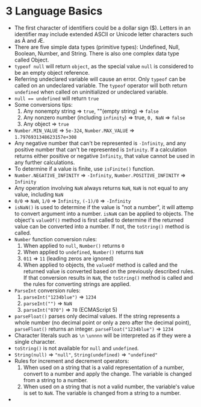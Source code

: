 # 3 Language Basics
* The first character of identifiers could be a dollar sign ($). Letters in an identifier may include extended ASCII or Unicode letter characters such as À and Æ.
* There are five simple data types (primitive types): Undefined, Null, Boolean, Number, and String. There is also one complex data type called Object.
* `typeof null` will return `object`, as the special value `null` is considered to be an empty object reference.
* Referring undeclared variable will cause an error. Only `typeof` can be called on an undeclared variable. The `typeof` operator will both return `undefined` when called on uninitialized or undeclared variable.
* `null == undefined` will return `true`
* Some conversions tips:
  1. Any nonempty string => `true`, ""(empty string) => `false`
  2. Any nonzero number (including `infinity`) => true, `0, NaN` => `false`
  3. Any object => `true`
* `Number.MIN_VALUE` => `5e-324`, `Number.MAX_VALUE` => `1.7976931348623157e+308`
* Any negative number that can't be represented is `-Infinity`, and any positive number that can't be represented is `Infinity`. If a calculation returns either positive or negative `Infinity`, that value cannot be used in any further calculations. 
* To determine if a value is finite, use `isFinite()` function.
* `Number.NEGATIVE_INFINITY` => `-Infinity`, `Number.POSITIVE_INFINITY` => `Infinity`
* Any operation involving `NaN` always returns `NaN`, `NaN` is not equal to any value, including `NaN`
* `0/0` => `NaN`, `1/0` => `Infinity`, `(-1)/0` => `-Infinity`
* `isNaN()` is used to determine if the value is "not a number", it will attemp to convert argument into a number. `isNaN` can be applied to objects. The object's `valueOf()` method is first called to determine if the returned value can be converted into a number. If not, the `toString()` method is called.
* `Number` function conversion rules:
  1. When applied to `null`, `Number()` returns `0`
  2. When applied to `undefined`, `Number()` returns `NaN`
  3. `011` => `11` (leading zeros are ignored)
  4. When applied to objects, the `valueOf` method is called and the returned value is converted based on the previously described rules. If that conversion results in `NaN`, the `toString()` method is called and the rules for converting strings are applied.
* `ParseInt` conversion rules:
  1. `parseInt("1234blue")` => `1234`
  2. `parseInt("")` => `NaN`
  3. `parseInt("070")` => `70` (ECMAScript 5)
* `parseFloat()` parses only decimal values. If the string represents a whole number (no decimal point or only a zero after the decimal point), `parseFloat()` returns an integer. `parseFloat("1234blue")` => `1234`
* Character literals such as `\n` `\unnnn` will be interpreted as if they were a single character.
* `toString()` is not available for `null` and `undefined`.
* `String(null)` => `"null"`, `String(undefined)` => `"undefined"`
* Rules for increment and decrement operators:
  1. When used on a string that is a valid representation of a number, convert to a number and apply the change. The variable is changed from a string to a number.
  2. When used on a string that is not a valid number, the variable's value is set to `NaN`. The variable is changed from a string to a number.
* 